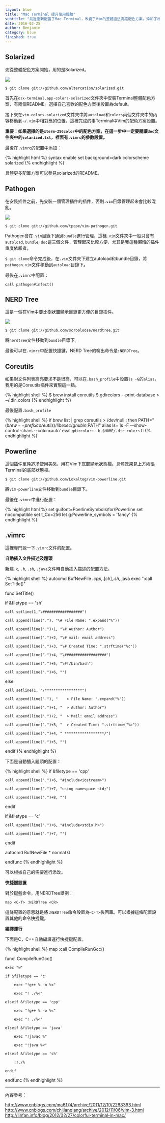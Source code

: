 ```yaml
---
layout: blue
title: "Mac Terminal 提升使用體驗"
subtitle: "最近重新配置了Mac Terminal，改變了Vim的整體語法高亮配色方案，添加了樹狀圖列表，大幅提升了使用體驗。"
date: 2016-02-25 
author: Benjamin
category: blue
finished: true
---
```


## Solarized

先從整體配色方案開始，用的是Solarized。

![](/img/blog/solarized-yinyang.png)

`$ git clone git://github.com/altercation/solarized.git`

首先在`osx-terminal.app-colors-solarized`文件夾中安裝Terminal整體配色方案，有兩個README。選擇自己喜歡的配色方案後設置為default。

接下來在`vim-colors-solarized`文件夾中將`autoload`和`colors`兩個文件夾中的內容移動到`~/.vim`中相對應的位置，這裡完成的事Terminal中Vim的配色方案設置。

**重要：如果選擇的是`xterm-256color`中的配色方案，在這一步中一定要閱讀`doc`文件夾中的`solarized.txt`，裡面有`.vimrc`的參數設置。**

最後在`.vimrc`的配置中添加：

{% highlight html %}
syntax enable
set background=dark
colorscheme solarized
{% endhighlight %}

具體更多配置方案可以參見solarized的README。

## Pathogen

在安裝插件之前，先安裝一個管理插件的插件，否則`.vim`目錄管理起來會比較混亂。

![](/img/blog/pathogen.png)

`$ git clone git://github.com/tpope/vim-pathogen.git`

Pathogen會在`.vim`目錄下通過`bundle`進行管理，這樣`.vim`文件夾中一般只會有`autoload`, `bundle`, `doc`這三個文件，管理起來比較方便，尤其是我這種懶惰的插件重度依賴者。

`$ git clone`命令完成後，在`.vim`文件夾下建立autoload和bundle目錄，將`pathogen.vim`文件移動到`autoload`目錄下。

最後在`.vimrc`中配置：

`call pathogen#infect()`

## NERD Tree

這是一個在Vim中要比樹狀圖顯示目錄更方便的目錄插件。

![](/img/blog/nerdtree.png)

`$ git clone git://github.com/scrooloose/nerdtree.git`

將`nerdtree`文件移動到`bundle`目錄下。

最後可以在`.vimrc`中配置快捷鍵，NERD Tree的喚出命令是`:NERDTree`。

## Coreutils

如果對文件列表高亮要求不是很高，可以在`.bash_profile`中設置`ls -G`的`alias`，我用的是Coreutils插件來實現這一點。

{% highlight shell %}
$ brew install coreutils
$ gdircolors --print-database > ~/.dir_colors
{% endhighlight %}

最後配置`.bash_profile`

{% highlight shell %}
if brew list | grep coreutils > /dev/null ; then
  PATH="$(brew --prefix coreutils)/libexec/gnubin:$PATH"
  alias ls='ls -F --show-control-chars --color=auto'
  eval `gdircolors -b $HOME/.dir_colors`
fi
{% endhighlight %}

## Powerline

這個插件單純追求使用美感，用在Vim下底部顯示狀態欄。具體效果見上方兩張Terminal的底部狀態欄。

`$ git clone git://github.com/Lokaltog/vim-powerline.git`

將`vim-powerline`文件移動到`bundle`目錄下。

最後在`.vimrc`中進行配置：

{% highlight html %}
set guifont=PoerlineSymbols\for\Powerline
set nocompatible
set t_Co=256
let g:Powerline_symbols = 'fancy'
{% endhighlight %}

## .vimrc

這裡專門說一下`.vimrc`文件的配置。

**自動插入文件描述及題頭**

新建`.c`, `.h`, `.sh`, `.java`文件時自動插入描述的配置方法。

{% highlight shell %}
autocmd BufNewFile *.cpp,*.[ch],*.sh,*.java exec ":call SetTitle()"

func SetTitle()

if &filetype == 'sh'

	call setline(1,"\##################")

	call append(line("."), "\# File Name: ".expand("%"))

	call append(line(".")+1, "\# Author: Author")

	call append(line(".")+2, "\# mail: email address")

	call append(line(".")+3, "\# Created Time: ".strftime("%c"))

	call append(line(".")+4, "\###################")

	call append(line(".")+5, "\#!/bin/bash")

	call append(line(".")+6, "")

else

	call setline(1, "/*****************")

	call append(line("."), "	> File Name: ".expand("%"))

	call append(line(".")+1, "	> Author: Author")

	call append(line(".")+2, "	> Mail: email address")

	call append(line(".")+3, "	> Created Time: ".strftime("%c"))

	call append(line(".")+4, " ******************/")

	call append(line(".")+5, "")

endif
{% endhighlight %}

下面是自動插入題頭的配置：

{% highlight shell %}
if &filetype == 'cpp'

	call append(line(".")+6, "#include<iostream>")

	call append(line(".")+7, "using namespace std;")

	call append(line(".")+8, "")

endif

if &filetype == 'c'

	call append(line(".")+6, "#include<stdio.h>")

	call append(line(".")+7, "")

endif

autocmd BufNewFile * normal G

endfunc
{% endhighlight %}

可以根據自己的需要進行添改。

**快捷鍵設置**

對於鍵盤命令，用NERDTree舉例：

`map <C-T> :NERDTree <CR>`

這條配置的意思就是將`:NERDTree`命令設置為`<C-T>`後回車。可以根據這條配置設置其他的命令快捷鍵。

**編譯運行**

下面是C，C++自動編譯運行快捷鍵配置。

{% highlight shell %}
map <F5> :call CompileRunGcc()<CR>

func! CompileRunGcc()

	exec "w"

	if &filetype == 'c'

		exec "!g++ % -o %<"

		exec "! ./%<"

	elseif &filetype == 'cpp'

		exec "!g++ % -o %<"

		exec "! ./%<"

	elseif &filetype == 'java'

		exec "!javac %"

		exec "!java %<"

	elseif &filetype == 'sh'

		:!./%

	endif

endfunc
{% endhighlight %}
	
---

內容參考：    

<http://www.cnblogs.com/ma6174/archive/2011/12/10/2283393.html>  
<http://www.cnblogs.com/chijianqiang/archive/2012/11/06/vim-3.html>    
<http://linfan.info/blog/2012/02/27/colorful-terminal-in-mac/>

